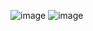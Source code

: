 ![image](https://user-images.githubusercontent.com/31956098/152654978-4cf060ed-61ac-4940-b055-7be1321e2061.png)
![image](https://user-images.githubusercontent.com/31956098/152654979-1528fc0e-a2a7-4512-ae0c-b66ee1ef91a3.png)
